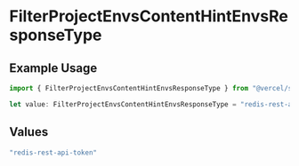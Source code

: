 # FilterProjectEnvsContentHintEnvsResponseType

## Example Usage

```typescript
import { FilterProjectEnvsContentHintEnvsResponseType } from "@vercel/sdk/models/operations";

let value: FilterProjectEnvsContentHintEnvsResponseType = "redis-rest-api-token";
```

## Values

```typescript
"redis-rest-api-token"
```